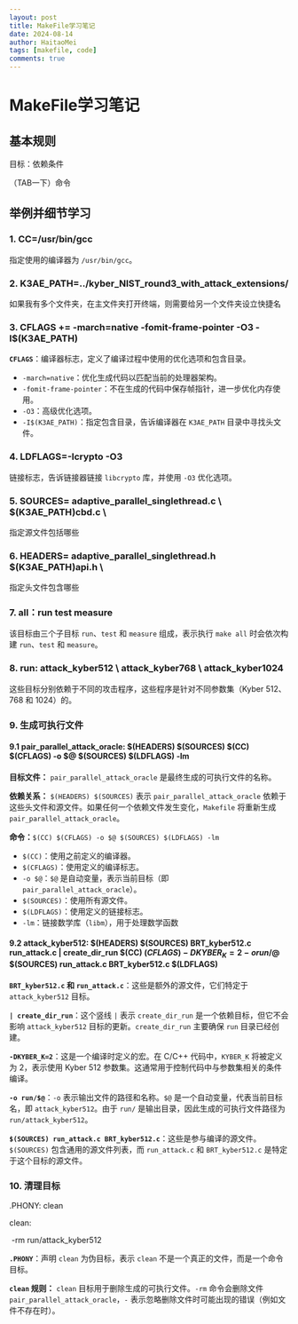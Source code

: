 ```yaml
---
layout: post
title: MakeFile学习笔记
date: 2024-08-14
author: HaitaoMei
tags: [makefile, code]
comments: true
---
```


# MakeFile学习笔记



## 基本规则

目标：依赖条件

（TAB一下）命令



## 举例并细节学习

### 1. CC=/usr/bin/gcc

指定使用的编译器为 `/usr/bin/gcc`。

### 2. K3AE_PATH=../kyber_NIST_round3_with_attack_extensions/

如果我有多个文件夹，在主文件夹打开终端，则需要给另一个文件夹设立快捷名

### 3. CFLAGS += -march=native -fomit-frame-pointer -O3 -I$(K3AE_PATH)

**`CFLAGS`**：编译器标志，定义了编译过程中使用的优化选项和包含目录。

- `-march=native`：优化生成代码以匹配当前的处理器架构。
- `-fomit-frame-pointer`：不在生成的代码中保存帧指针，进一步优化内存使用。
- `-O3`：高级优化选项。
- `-I$(K3AE_PATH)`：指定包含目录，告诉编译器在 `K3AE_PATH` 目录中寻找头文件。

### 4. LDFLAGS=-lcrypto -O3

链接标志，告诉链接器链接 `libcrypto` 库，并使用 `-O3` 优化选项。

### 5. SOURCES= adaptive_parallel_singlethread.c \ 	 $(K3AE_PATH)cbd.c \

指定源文件包括哪些

### 6. HEADERS= adaptive_parallel_singlethread.h \$(K3AE_PATH)api.h \

指定头文件包含哪些

### 7. all：run test measure

该目标由三个子目标 `run`、`test` 和 `measure` 组成，表示执行 `make all` 时会依次构建 `run`、`test` 和 `measure`。

### 8. run: attack_kyber512 \ attack_kyber768 \ attack_kyber1024

这些目标分别依赖于不同的攻击程序，这些程序是针对不同参数集（Kyber 512、768 和 1024）的。

### 9. 生成可执行文件

#### 9.1 pair_parallel_attack_oracle: $(HEADERS) $(SOURCES) $(CC) $(CFLAGS) -o $@ $(SOURCES) $(LDFLAGS) -lm

**目标文件：** `pair_parallel_attack_oracle` 是最终生成的可执行文件的名称。

**依赖关系：** `$(HEADERS) $(SOURCES)` 表示 `pair_parallel_attack_oracle` 依赖于这些头文件和源文件。如果任何一个依赖文件发生变化，`Makefile` 将重新生成 `pair_parallel_attack_oracle`。

**命令：**`$(CC) $(CFLAGS) -o $@ $(SOURCES) $(LDFLAGS) -lm`

- `$(CC)`：使用之前定义的编译器。
- `$(CFLAGS)`：使用定义的编译标志。
- `-o $@`：`$@` 是自动变量，表示当前目标（即 `pair_parallel_attack_oracle`）。
- `$(SOURCES)`：使用所有源文件。
- `$(LDFLAGS)`：使用定义的链接标志。
- `-lm`：链接数学库（`libm`），用于处理数学函数

#### 9.2 attack_kyber512: $(HEADERS) $(SOURCES) BRT_kyber512.c run_attack.c | create_dir_run $(CC) $(CFLAGS) -DKYBER_K=2 -o run/$@ $(SOURCES) run_attack.c BRT_kyber512.c $(LDFLAGS)

**`BRT_kyber512.c` 和 `run_attack.c`**：这些是额外的源文件，它们特定于 `attack_kyber512` 目标。

**`| create_dir_run`**：这个竖线 `|` 表示 `create_dir_run` 是一个依赖目标，但它不会影响 `attack_kyber512` 目标的更新。`create_dir_run` 主要确保 `run` 目录已经创建。

**`-DKYBER_K=2`**：这是一个编译时定义的宏。在 C/C++ 代码中，`KYBER_K` 将被定义为 2，表示使用 Kyber 512 参数集。这通常用于控制代码中与参数集相关的条件编译。

**`-o run/$@`**：`-o` 表示输出文件的路径和名称。`$@` 是一个自动变量，代表当前目标名，即 `attack_kyber512`。由于 `run/` 是输出目录，因此生成的可执行文件路径为 `run/attack_kyber512`。

**`$(SOURCES) run_attack.c BRT_kyber512.c`**：这些是参与编译的源文件。`$(SOURCES)` 包含通用的源文件列表，而 `run_attack.c` 和 `BRT_kyber512.c` 是特定于这个目标的源文件。

### 10. 清理目标

.PHONY: clean 

clean: 

​	-rm run/attack_kyber512

**`.PHONY`**：声明 `clean` 为伪目标，表示 `clean` 不是一个真正的文件，而是一个命令目标。

**`clean` 规则：** `clean` 目标用于删除生成的可执行文件。`-rm` 命令会删除文件 `pair_parallel_attack_oracle`，`-` 表示忽略删除文件时可能出现的错误（例如文件不存在时）。

